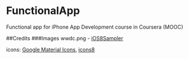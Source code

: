 # FunctionalApp
Functional app for iPhone App Development course in Coursera (MOOC) 

##Credits
###Images
wwdc.png - [iOS8Sampler](https://github.com/shu223/iOS8-Sampler)

icons: [Google Material Icons](https://design.google.com/icons/), [icons8](http://icons8.com/)